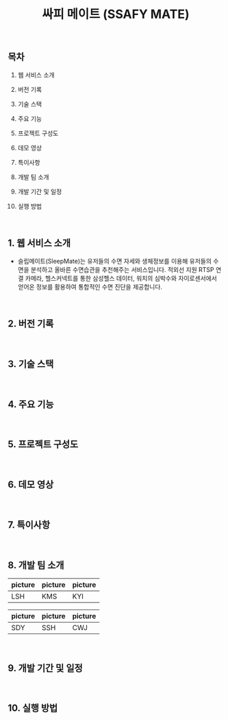 <div align="center">
  <br />
  <!-- <img src="./readme_assets/ssafy-mate_logo.png" alt="SLEEP MATE" width="200px" height="200px" /> -->
  <br />
  <h1>싸피 메이트 (SSAFY MATE)</h1>
  <!-- <div>
    <img src="https://img.shields.io/badge/NGINX-Active-2ea04?&logo=nginx&logoColor=white" alt="NGINX" />
    <img src="https://img.shields.io/github/v/release/ssafy-mate/ssafy-mate_front-end?color=%23068fc6" alt="GitHub release (latest by date)" />
  </div> -->
  <br />
</div>

## 목차

1. 웹 서비스 소개

2. 버전 기록

3. 기술 스택

4. 주요 기능

5. 프로젝트 구성도

6. 데모 영상

7. 특이사항

8. 개발 팀 소개

9. 개발 기간 및 일정

10. 실행 방법

<br>

## 1. 웹 서비스 소개
- 슬립메이트(SleepMate)는 유저들의 수면 자세와 생체정보를 이용해 유저들의 수면을 분석하고 올바른 수면습관을 추천해주는 서비스입니다. 적외선 지원 RTSP 연결 카메라, 헬스커넥트를 통한 삼성헬스 데이터, 워치의 심박수와 자이로센서에서 얻어온 정보를 활용하여 통합적인 수면 진단을 제공합니다.    
<br>

## 2. 버전 기록

<br>

## 3. 기술 스택

<br>

## 4. 주요 기능

<br>

## 5. 프로젝트 구성도

<br>

## 6. 데모 영상

<br>

## 7. 특이사항

<br>

## 8. 개발 팀 소개

| picture | picture | picture |
| --- | --- | --- |
| LSH | KMS | KYI |

| picture | picture | picture |
| --- | --- | --- |
| SDY | SSH | CWJ |

<br>

## 9. 개발 기간 및 일정

<br>

## 10. 실행 방법
